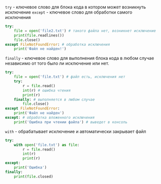 `try` - ключевое слово для блока кода в котором может возникнуть исключение
`except` - ключевое слово для обработки самого исключения

```python
try:
    file = open('file2.txt') # такого файла нет, возникнет исключение
    print(file.readlines())
    file.close()
except FileNotFoundError: # обработка исключения
    print('Файл не найден!')
```

`finally` - ключевое слово для выполнения блока кода в любом случае независимо от того было ли исключение или нет.

```python
try:
    file = open('file.txt') # файл есть, исключения нет
    try:
        r = file.read()
        int(r) # ошибка чтения
        print(r)
    finally: # выполняется в любом случае
        file.close()
except FileNotFoundError:
    print('Файл не найден')
except: # обработка вложенного исключения
    print('Ошибка при чтении файла') # выведет в консоль
```

`with` - обрабатывает исключение и автоматически закрывает файл

```python
try:
    with open('file.txt') as file:
        r = file.read()
        int(r)
        print(r)
except:
    print('Ошибка')
finally:
    print(file.closed)
```